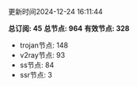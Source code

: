 更新时间2024-12-24 16:11:44

**总订阅: 45**
**总节点: 964**
**有效节点: 328**
- trojan节点: 148
- v2ray节点: 93
- ss节点: 84
- ssr节点: 3
